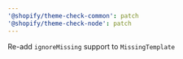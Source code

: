 ```yaml
---
'@shopify/theme-check-common': patch
'@shopify/theme-check-node': patch
---
```


Re-add `ignoreMissing` support to `MissingTemplate`
